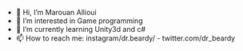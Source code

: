 - 👋 Hi, I’m Marouan Allioui
- 👀 I’m interested in Game programming
- 🌱 I’m currently learning Unity3d and c#
- 📫 How to reach me: 
      instagram/dr.beardy/ -
      twitter.com/dr_beardy


